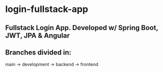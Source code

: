 # login-fullstack-app
Fullstack Login App. Developed w/ Spring Boot, JWT, JPA & Angular
-
Branches divided in:
-
main -> development -> backend
                    -> frontend
